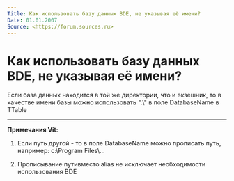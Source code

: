 ```yaml
---
Title: Как использовать базу данных BDE, не указывая её имени?
Date: 01.01.2007
Source: <https://forum.sources.ru>
---
```



Как использовать базу данных BDE, не указывая её имени?
=======================================================

Если база данных находится в той же директории, что и экзешник, то в
качестве имени базы можно использовать ".\\" в поле DatabaseName в TTable


---
**Примечания Vit:**

1) Если путь другой - то в поле DatabaseName можно прописать путь,
например: c:\\Program Files\\...

2) Прописывание путивместо alias не исключает необходимости
использования BDE
